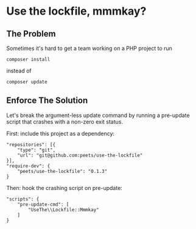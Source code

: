 # Use the lockfile, mmmkay?

## The Problem

Sometimes it's hard to get a team working on a PHP project to run

    composer install

instead of

    composer update

## Enforce The Solution

Let's break the argument-less update command by running a pre-update
script that crashes with a non-zero exit status.

First: include this project as a dependency:

    "repositories": [{
        "type": "git",
        "url": "git@github.com:peets/use-the-lockfile"
    }],
    "require-dev": {
        "peets/use-the-lockfile": "0.1.3"
    }

Then: hook the crashing script on pre-update:

    "scripts": {
        "pre-update-cmd": [
            "UseThe\\Lockfile::Mmmkay"
        ]
    }

